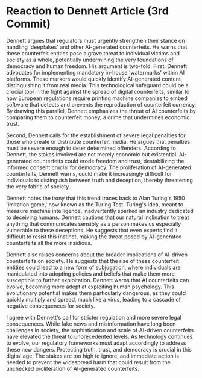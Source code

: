 # Reaction to Dennett Article (3rd Commit)

Dennett argues that regulators must urgently strengthen their stance on handling 'deepfakes' and other AI-generated counterfeits. He warns that these counterfeit entities pose a grave threat to individual victims and society as a whole, potentially undermining the very foundations of democracy and human freedom. His argument is two-fold: First, Dennett advocates for implementing mandatory in-house 'watermarks' within AI platforms. These markers would quickly identify AI-generated content, distinguishing it from real media. This technological safeguard could be a crucial tool in the fight against the spread of digital counterfeits, similar to how European regulations require printing machine companies to embed software that detects and prevents the reproduction of counterfeit currency. By drawing this parallel, Dennett emphasizes the threat of AI counterfeits by comparing them to counterfeit money, a crime that undermines economic trust.

Second, Dennett calls for the establishment of severe legal penalties for those who create or distribute counterfeit media. He argues that penalties must be severe enough to deter determined offenders. According to Dennett, the stakes involved are not merely economic but existential. AI-generated counterfeits could erode freedom and trust, destabilizing the informed consent crucial for democracy. The proliferation of AI-generated counterfeits, Dennett warns, could make it increasingly difficult for individuals to distinguish between truth and deception, thereby threatening the very fabric of society.

Dennett notes the irony that this trend traces back to Alan Turing's 1950 'imitation game,' now known as the Turing Test. Turing's idea, meant to measure machine intelligence, inadvertently sparked an industry dedicated to deceiving humans. Dennett cautions that our natural inclination to treat anything that communicates sensibly as a person makes us especially vulnerable to these deceptions. He suggests that even experts find it difficult to resist this instinct, making the threat posed by AI-generated counterfeits all the more insidious.

Dennett also raises concerns about the broader implications of AI-driven counterfeits on society. He suggests that the rise of these counterfeit entities could lead to a new form of subjugation, where individuals are manipulated into adopting policies and beliefs that make them more susceptible to further exploitation. Dennett warns that AI counterfeits can evolve, becoming more adept at exploiting human psychology. This evolutionary potential makes them particularly dangerous, as they could quickly multiply and spread, much like a virus, leading to a cascade of negative consequences for society.

I agree with Dennett's call for stricter regulation and more severe legal consequences. While fake news and misinformation have long been challenges in society, the sophistication and scale of AI-driven counterfeits have elevated the threat to unprecedented levels. As technology continues to evolve, our regulatory frameworks must adapt accordingly to address these new dangers. Protecting truth, trust, and democracy is crucial in this digital age. The stakes are too high to ignore, and immediate action is needed to prevent the widespread harm that could result from the unchecked proliferation of AI-generated counterfeits.
